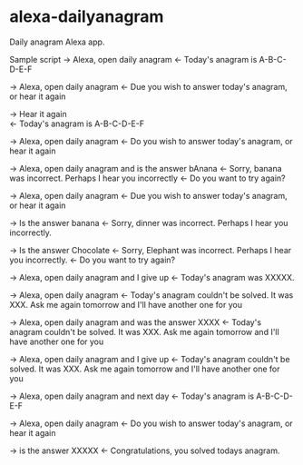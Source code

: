 # alexa-dailyanagram
Daily anagram Alexa app.


Sample script
-> Alexa, open daily anagram
				<- Today's anagram is A-B-C-D-E-F

-> Alexa, open daily anagram
				<- Due you wish to answer today's anagram, or hear it again

-> Hear it again		
				<- Today's anagram is A-B-C-D-E-F

-> Alexa, open daily anagram
				<- Do you wish to answer today's anagram, or hear it again

-> Alexa, open daily anagram and is the answer bAnana
				<- Sorry, banana was incorrect. Perhaps I hear you incorrectly
				<- Do you want to try again?

-> Alexa, open daily anagram
				<- Due you wish to answer today's anagram, or hear it again

-> Is the answer banana
				<- Sorry, dinner was incorrect. Perhaps I hear you incorrectly.

-> Is the answer Chocolate
				<- Sorry, Elephant was incorrect. Perhaps I hear you incorrectly.
				<- Do you want to try again?

-> Alexa, open daily anagram and I give up
				<- Today's anagram was XXXXX.

-> Alexa, open daily anagram
				<- Today's anagram couldn't be solved.  It was XXX. Ask me again tomorrow and
				   I'll have another one for you

-> Alexa, open daily anagram and was the answer XXXX
				<- Today's anagram couldn't be solved.  It was XXX. Ask me again tomorrow and
				   I'll have another one for you

-> Alexa, open daily anagram and I give up
				<- Today's anagram couldn't be solved.  It was XXX. Ask me again tomorrow and
				   I'll have another one for you

-> Alexa, open daily anagram and next day
				<- Today's anagram is A-B-C-D-E-F

-> Alexa, open daily anagram
				<- Do you wish to answer today's anagram, or hear it again

-> is the answer XXXXX
				<- Congratulations, you solved todays anagram.
